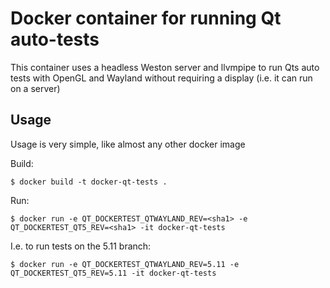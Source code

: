 # Docker container for running Qt auto-tests

This container uses a headless Weston server and llvmpipe to run Qts auto tests
with OpenGL and Wayland without requiring a display (i.e. it can run on a
server)

## Usage

Usage is very simple, like almost any other docker image

Build:

    $ docker build -t docker-qt-tests .

Run:

    $ docker run -e QT_DOCKERTEST_QTWAYLAND_REV=<sha1> -e QT_DOCKERTEST_QT5_REV=<sha1> -it docker-qt-tests

I.e. to run tests on the 5.11 branch:

    $ docker run -e QT_DOCKERTEST_QTWAYLAND_REV=5.11 -e QT_DOCKERTEST_QT5_REV=5.11 -it docker-qt-tests
